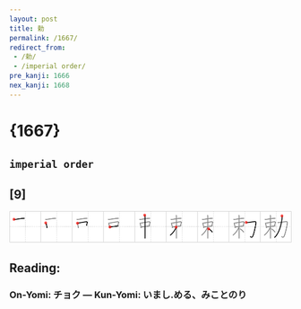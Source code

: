```yaml
---
layout: post
title: 勅
permalink: /1667/
redirect_from:
 - /勅/
 - /imperial order/
pre_kanji: 1666
nex_kanji: 1668
---
```


# {1667}

## `imperial order`

## [9]

<div class="stroke"><img src="../images/E58B85.png" /></div>

## Reading:

### On-Yomi: チョク &mdash; Kun-Yomi: いまし.める、みことのり
